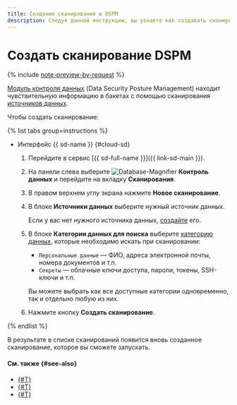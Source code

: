 ```yaml
---
title: Создание сканирования в DSPM
description: Следуя данной инструкции, вы узнаете как создавать сканирования в модуле DSPM сервиса {{ sd-full-name }}.
---
```


# Создать сканирование DSPM

{% include [note-preview-by-request](../../../_includes/note-preview-by-request.md) %}

[Модуль контроля данных](../../concepts/dspm.md) (Data Security Posture Management) находит чувствительную информацию в бакетах с помощью сканирования [источников данных](../../concepts/dspm.md#data-source).

Чтобы создать сканирование:

{% list tabs group=instructions %}

- Интерфейс {{ sd-name }} {#cloud-sd}

  1. Перейдите в сервис [{{ sd-full-name }}]({{ link-sd-main }}).
  1. На панели слева выберите ![Database-Magnifier](../../../_assets/console-icons/database-magnifier.svg) **Контроль данных** и перейдите на вкладку **Сканирования**.
  1. В правом верхнем углу экрана нажмите **Новое сканирование**.
  1. В блоке **Источники данных** выберите нужный источник данных.

      Если у вас нет нужного источника данных, [создайте](./create-data-source.md) его.
  1. В блоке **Категории данных для поиска** выберите [категорию данных](../../concepts/dspm.md#data-source), которые необходимо искать при сканировании:

      * `Персональные данные` — ФИО, адреса электронной почты, номера документов и т.п.
      * `Секреты` — облачные ключи доступа, пароли, токены, SSH-ключи и т.п.

      Вы можете выбрать как все доступные категории одновременно, так и отдельно любую из них.

  1. Нажмите кнопку **Создать сканирование**.

{% endlist %}

В результате в списке сканирований появится вновь созданное сканирование, которое вы сможете запускать.

#### См. также {#see-also}

* [{#T}](./create-data-source.md)
* [{#T}](../../concepts/dspm.md)
* [{#T}](../../security/index.md)